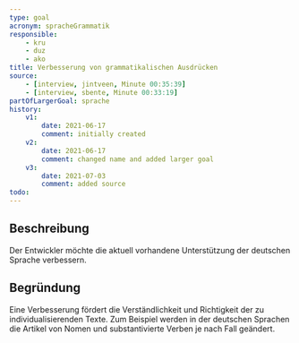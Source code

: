 ```yaml
---
type: goal
acronym: spracheGrammatik
responsible: 
    - kru
    - duz
    - ako
title: Verbesserung von grammatikalischen Ausdrücken
source:
    - [interview, jintveen, Minute 00:35:39]
    - [interview, sbente, Minute 00:33:19]
partOfLargerGoal: sprache
history:
    v1:
        date: 2021-06-17
        comment: initially created
    v2:
        date: 2021-06-17
        comment: changed name and added larger goal
    v3:
        date: 2021-07-03
        comment: added source
todo: 
---
```


## Beschreibung

Der Entwickler möchte die aktuell vorhandene Unterstützung der deutschen Sprache verbessern.


## Begründung

Eine Verbesserung fördert die Verständlichkeit und Richtigkeit der zu individualisierenden Texte. Zum Beispiel werden in der deutschen Sprachen die Artikel von Nomen und substantivierte Verben je nach Fall geändert.